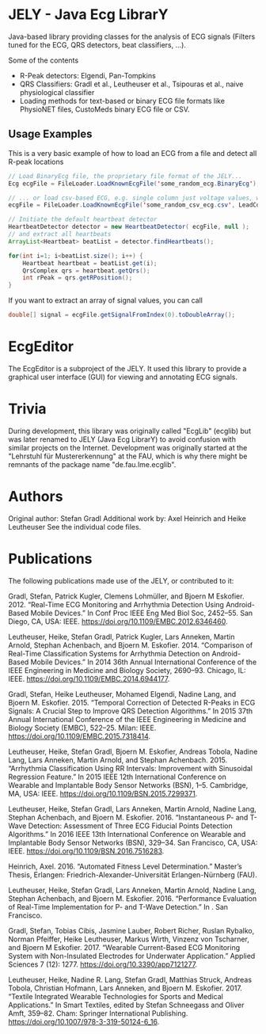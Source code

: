 # JELY - Java Ecg LibrarY
Java-based library providing classes for the analysis of ECG signals (Filters tuned for the ECG, QRS detectors, beat classifiers, ...).

Some of the contents
- R-Peak detectors: Elgendi, Pan-Tompkins
- QRS Classifiers: Gradl et al., Leutheuser et al., Tsipouras et al., naive physiological classifier
- Loading methods for text-based or binary ECG file formats like PhysioNET files, CustoMeds binary ECG file or CSV.

## Usage Examples
This is a very basic example of how to load an ECG from a file and detect all R-peak locations
```java
// Load BinaryEcg file, the proprietary file format of the JELY...
Ecg ecgFile = FileLoader.LoadKnownEcgFile('some_random_ecg.BinaryEcg');

// ... or load csv-based ECG, e.g. single column just voltage values, with a known sampling rate of 1024 Hz
ecgFile = FileLoader.LoadKnownEcgFile('some_random_csv_ecg.csv', LeadConfiguration.SINGLE_UNKNOWN_LEAD, 1024);

// Initiate the default heartbeat detector
HeartbeatDetector detector = new HeartbeatDetector( ecgFile, null );
// and extract all heartbeats
ArrayList<Heartbeat> beatList = detector.findHeartbeats();

for(int i=1; i<beatList.size(); i++) {
    Heartbeat heartbeat = beatList.get(i);
    QrsComplex qrs = heartbeat.getQrs();
    int rPeak = qrs.getRPosition();
}
```

If you want to extract an array of signal values, you can call
```java
double[] signal = ecgFile.getSignalFromIndex(0).toDoubleArray();
```

# EcgEditor
The EcgEditor is a subproject of the JELY. It used this library to provide a graphical user interface (GUI) for viewing and annotating ECG signals.

# Trivia
During development, this library was originally called "EcgLib" (ecglib) but was later renamed to JELY (Java Ecg LibrarY) to avoid confusion with similar projects on the Internet.
Development was originally started at the "Lehrstuhl für Mustererkennung" at the FAU, which is why there might be remnants of the package name "de.fau.lme.ecglib".

# Authors
Original author: Stefan Gradl
Additional work by: Axel Heinrich and Heike Leutheuser
See the individual code files.

# Publications
The following publications made use of the JELY, or contributed to it:

Gradl, Stefan, Patrick Kugler, Clemens Lohmüller, and Bjoern M Eskofier. 2012. “Real-Time ECG Monitoring and Arrhythmia Detection Using Android-Based Mobile Devices.” In Conf Proc IEEE Eng Med Biol Soc, 2452–55. San Diego, CA, USA: IEEE. https://doi.org/10.1109/EMBC.2012.6346460.

Leutheuser, Heike, Stefan Gradl, Patrick Kugler, Lars Anneken, Martin Arnold, Stephan Achenbach, and Bjoern M. Eskofier. 2014. “Comparison of Real-Time Classification Systems for Arrhythmia Detection on Android-Based Mobile Devices.” In 2014 36th Annual International Conference of the IEEE Engineering in Medicine and Biology Society, 2690–93. Chicago, IL: IEEE. https://doi.org/10.1109/EMBC.2014.6944177.

Gradl, Stefan, Heike Leutheuser, Mohamed Elgendi, Nadine Lang, and Bjoern M. Eskofier. 2015. “Temporal Correction of Detected R-Peaks in ECG Signals: A Crucial Step to Improve QRS Detection Algorithms.” In 2015 37th Annual International Conference of the IEEE Engineering in Medicine and Biology Society (EMBC), 522–25. Milan: IEEE. https://doi.org/10.1109/EMBC.2015.7318414.

Leutheuser, Heike, Stefan Gradl, Bjoern M. Eskofier, Andreas Tobola, Nadine Lang, Lars Anneken, Martin Arnold, and Stephan Achenbach. 2015. “Arrhythmia Classification Using RR Intervals: Improvement with Sinusoidal Regression Feature.” In 2015 IEEE 12th International Conference on Wearable and Implantable Body Sensor Networks (BSN), 1–5. Cambridge, MA, USA: IEEE. https://doi.org/10.1109/BSN.2015.7299371.

Leutheuser, Heike, Stefan Gradl, Lars Anneken, Martin Arnold, Nadine Lang, Stephan Achenbach, and Bjoern M. Eskofier. 2016. “Instantaneous P- and T-Wave Detection: Assessment of Three ECG Fiducial Points Detection Algorithms.” In 2016 IEEE 13th International Conference on Wearable and Implantable Body Sensor Networks (BSN), 329–34. San Francisco, CA, USA: IEEE. https://doi.org/10.1109/BSN.2016.7516283.

Heinrich, Axel. 2016. “Automated Fitness Level Determination.” Master’s Thesis, Erlangen: Friedrich-Alexander-Universität Erlangen-Nürnberg (FAU).

Leutheuser, Heike, Stefan Gradl, Lars Anneken, Martin Arnold, Nadine Lang, Stephan Achenbach, and Bjoern M. Eskofier. 2016. “Performance Evaluation of Real-Time Implementation for P- and T-Wave Detection.” In . San Francisco.

Gradl, Stefan, Tobias Cibis, Jasmine Lauber, Robert Richer, Ruslan Rybalko, Norman Pfeiffer, Heike Leutheuser, Markus Wirth, Vinzenz von Tscharner, and Bjoern M Eskofier. 2017. “Wearable Current-Based ECG Monitoring System with Non-Insulated Electrodes for Underwater Application.” Applied Sciences 7 (12): 1277. https://doi.org/10.3390/app7121277.

Leutheuser, Heike, Nadine R. Lang, Stefan Gradl, Matthias Struck, Andreas Tobola, Christian Hofmann, Lars Anneken, and Bjoern M. Eskofier. 2017. “Textile Integrated Wearable Technologies for Sports and Medical Applications.” In Smart Textiles, edited by Stefan Schneegass and Oliver Amft, 359–82. Cham: Springer International Publishing. https://doi.org/10.1007/978-3-319-50124-6_16.

